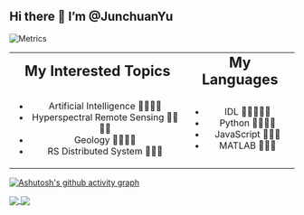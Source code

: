 ## Hi there 👋 I’m @JunchuanYu

![Metrics](https://metrics.lecoq.io/JunchuanYu?template=classic&base.activity=0&base.community=0&base.metadata=0&config.timezone=Asia%2FShanghai)

<table style="text-align:center">
 <tr>
    <td><b style="font-size:25px;text-align:center">My Interested Topics</b></td>
    <td><b style="font-size:25px;text-align:center">My Languages</b></td>
 </tr>
 <tr>
    <td>

- Artificial Intelligence 🎉🎉🎉🎉           
- Hyperspectral Remote Sensing 🎉🎉🎉🎉                          
- Geology 🎉🎉🎉🎉
- RS Distributed System  🎉🎉🎉                                    
</td>
    <td>

- IDL 🌟🌟🌟🌟🌟
- Python 🌟🌟🌟🌟
- JavaScript 🌟🌟🌟
- MATLAB 🌟🌟🌟
</td>
 </tr>
</table>




[![Ashutosh's github activity graph](https://activity-graph.herokuapp.com/graph?username=JunchuanYu&theme=dracula)](https://github.com/ashutosh00710/github-readme-activity-graph)

<!-- 
| <a href="https://github.com/anuraghazra/github-readme-stats"><img align="center" src="https://github-readme-stats.vercel.app/api?username=JunchuanYu&show_icons=true&include_all_commits=true&theme=buefy&hide_border=true" alt="Anurag's github stats" /></a> <a href="https://github.com/anuraghazra/github-readme-stats">
  <img align="center" src="https://github-readme-stats.vercel.app/api/pin/?username=JunchuanYu&repo=Deep-learning-teaching&theme=buefy" />
</a> -->
<!-- | <a href="https://github.com/anuraghazra/github-readme-stats"><img align="center" src="https://github-readme-stats.vercel.app/api?username=JunchuanYu&show_icons=true&include_all_commits=true&theme=buefy&hide_border=true" alt="Anurag's github stats" /></a> | <a href="https://github.com/anuraghazra/github-readme-stats"><img align="center" src="https://github-readme-stats.vercel.app/api/top-langs/?username=JunchuanYu&layout=compact&theme=buefy&hide_border=true" /></a> |
| ------------- | ------------- | -->

<a href="https://github.com/anuraghazra/github-readme-stats">
  <img align="center" src="https://github-readme-stats.vercel.app/api/pin/?username=JunchuanYu&repo=Deep-learning-teaching&theme=buefy" />
</a>
<a href="https://github.com/anuraghazra/anuraghazra.github.io">
  <img align="center" src="https://github-readme-stats.vercel.app/api/pin/?username=JunchuanYu&repo=Pytorch-Project-Template&theme=buefy" />
</a>

